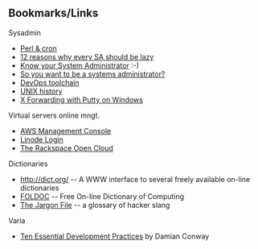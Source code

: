 ## Bookmarks/Links

Sysadmin

* [Perl & cron](http://perltricks.com/article/43/2013/10/11/How-to-schedule-Perl-scripts-using-cron)
* [12 reasons why every SA should be lazy](http://www.thegeekstuff.com/2011/07/lazy-sysadmin/)
* [Know your System Administrator](http://www.gnu.org/fun/jokes/know.your.sysadmin.html) :-)
* [So you want to be a systems administrator?](http://silverwraith.com/blog/2011/07/so-you-want-to-be-a-systems-administrator/)
* [DevOps toolchain](http://dev2ops.squarespace.com/toolchain/)
* [UNIX history](http://www.bell-labs.com/history/unix/)
* [X Forwarding with Putty on Windows](http://www.math.umn.edu/systems_guide/putty_xwin32.html)

Virtual servers online mngt.

* [AWS Management Console](https://console.aws.amazon.com/console/home)
* [Linode Login](https://manager.linode.com/)
* [The Rackspace Open Cloud](https://mycloud.rackspace.com/)

Dictionaries

 * <http://dict.org/> -- A WWW interface to several freely available on-line dictionaries
 * [FOLDOC](http://foldoc.org/) -- Free On-line Dictionary of Computing
 * [The Jargon File](http://www.catb.org/jargon/) -- a glossary of hacker slang

Varia

* [Ten Essential Development Practices](http://www.perl.com/pub/2005/07/14/bestpractices.html) by Damian Conway

